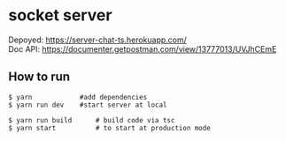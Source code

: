 # socket server
Depoyed: https://server-chat-ts.herokuapp.com/
<br>
Doc API: https://documenter.getpostman.com/view/13777013/UVJhCEmE

## How to run
```
$ yarn            #add dependencies
$ yarn run dev    #start server at local
```

```
$ yarn run build      # build code via tsc
$ yarn start          # to start at production mode
```
